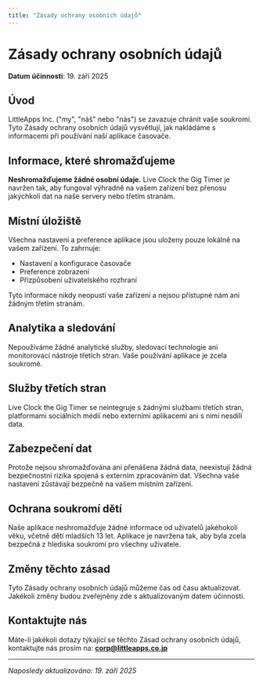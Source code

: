 ```yaml
---
title: "Zásady ochrany osobních údajů"
---
```


# Zásady ochrany osobních údajů

**Datum účinnosti**: 19. září 2025

## Úvod

LittleApps Inc. ("my", "náš" nebo "nás") se zavazuje chránit vaše soukromí. Tyto Zásady ochrany osobních údajů vysvětlují, jak nakládáme s informacemi při používání naší aplikace časovače.

## Informace, které shromažďujeme

**Neshromažďujeme žádné osobní údaje.** Live Clock the Gig Timer je navržen tak, aby fungoval výhradně na vašem zařízení bez přenosu jakýchkoli dat na naše servery nebo třetím stranám.

## Místní úložiště

Všechna nastavení a preference aplikace jsou uloženy pouze lokálně na vašem zařízení. To zahrnuje:
- Nastavení a konfigurace časovače
- Preference zobrazení
- Přizpůsobení uživatelského rozhraní

Tyto informace nikdy neopustí vaše zařízení a nejsou přístupné nám ani žádným třetím stranám.

## Analytika a sledování

Nepoužíváme žádné analytické služby, sledovací technologie ani monitorovací nástroje třetích stran. Vaše používání aplikace je zcela soukromé.

## Služby třetích stran

Live Clock the Gig Timer se neintegruje s žádnými službami třetích stran, platformami sociálních médií nebo externími aplikacemi ani s nimi nesdílí data.

## Zabezpečení dat

Protože nejsou shromažďována ani přenášena žádná data, neexistují žádná bezpečnostní rizika spojená s externím zpracováním dat. Všechna vaše nastavení zůstávají bezpečně na vašem místním zařízení.

## Ochrana soukromí dětí

Naše aplikace neshromažďuje žádné informace od uživatelů jakéhokoli věku, včetně dětí mladších 13 let. Aplikace je navržena tak, aby byla zcela bezpečná z hlediska soukromí pro všechny uživatele.

## Změny těchto zásad

Tyto Zásady ochrany osobních údajů můžeme čas od času aktualizovat. Jakékoli změny budou zveřejněny zde s aktualizovaným datem účinnosti.

## Kontaktujte nás

Máte-li jakékoli dotazy týkající se těchto Zásad ochrany osobních údajů, kontaktujte nás prosím na:
**corp@littleapps.co.jp**

---

*Naposledy aktualizováno: 19. září 2025*